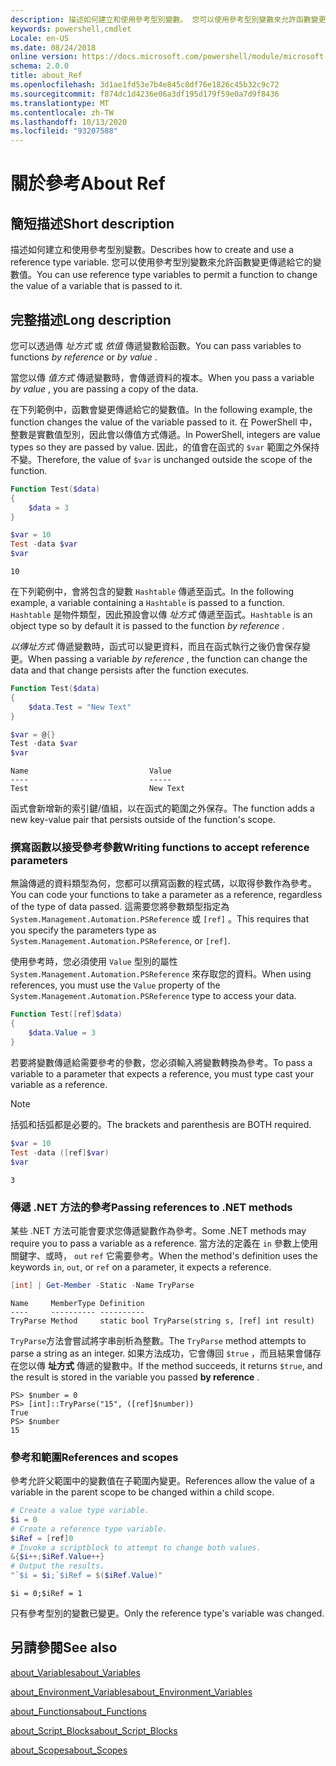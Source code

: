 ```yaml
---
description: 描述如何建立和使用參考型別變數。 您可以使用參考型別變數來允許函數變更傳遞給它的變數值。
keywords: powershell,cmdlet
Locale: en-US
ms.date: 08/24/2018
online version: https://docs.microsoft.com/powershell/module/microsoft.powershell.core/about/about_ref?view=powershell-5.1&WT.mc_id=ps-gethelp
schema: 2.0.0
title: about_Ref
ms.openlocfilehash: 3d1ae1fd53e7b4e845c8df76e1826c45b32c9c72
ms.sourcegitcommit: f874dc1d4236e06a3df195d179f59e0a7d9f8436
ms.translationtype: MT
ms.contentlocale: zh-TW
ms.lasthandoff: 10/13/2020
ms.locfileid: "93207588"
---
```

# <a name="about-ref"></a><span data-ttu-id="e1d24-105">關於參考</span><span class="sxs-lookup"><span data-stu-id="e1d24-105">About Ref</span></span>

## <a name="short-description"></a><span data-ttu-id="e1d24-106">簡短描述</span><span class="sxs-lookup"><span data-stu-id="e1d24-106">Short description</span></span>

<span data-ttu-id="e1d24-107">描述如何建立和使用參考型別變數。</span><span class="sxs-lookup"><span data-stu-id="e1d24-107">Describes how to create and use a reference type variable.</span></span> <span data-ttu-id="e1d24-108">您可以使用參考型別變數來允許函數變更傳遞給它的變數值。</span><span class="sxs-lookup"><span data-stu-id="e1d24-108">You can use reference type variables to permit a function to change the value of a variable that is passed to it.</span></span>

## <a name="long-description"></a><span data-ttu-id="e1d24-109">完整描述</span><span class="sxs-lookup"><span data-stu-id="e1d24-109">Long description</span></span>

<span data-ttu-id="e1d24-110">您可以透過傳 *址方式* 或 *依值* 傳遞變數給函數。</span><span class="sxs-lookup"><span data-stu-id="e1d24-110">You can pass variables to functions *by reference* or *by value* .</span></span>

<span data-ttu-id="e1d24-111">當您以傳 *值方式* 傳遞變數時，會傳遞資料的複本。</span><span class="sxs-lookup"><span data-stu-id="e1d24-111">When you pass a variable *by value* , you are passing a copy of the data.</span></span>

<span data-ttu-id="e1d24-112">在下列範例中，函數會變更傳遞給它的變數值。</span><span class="sxs-lookup"><span data-stu-id="e1d24-112">In the following example, the function changes the value of the variable passed to it.</span></span> <span data-ttu-id="e1d24-113">在 PowerShell 中，整數是實數值型別，因此會以傳值方式傳遞。</span><span class="sxs-lookup"><span data-stu-id="e1d24-113">In PowerShell, integers are value types so they are passed by value.</span></span>
<span data-ttu-id="e1d24-114">因此，的值會在函式的 `$var` 範圍之外保持不變。</span><span class="sxs-lookup"><span data-stu-id="e1d24-114">Therefore, the value of `$var` is unchanged outside the scope of the function.</span></span>

```powershell
Function Test($data)
{
    $data = 3
}

$var = 10
Test -data $var
$var
```

```output
10
```

<span data-ttu-id="e1d24-115">在下列範例中，會將包含的變數 `Hashtable` 傳遞至函式。</span><span class="sxs-lookup"><span data-stu-id="e1d24-115">In the following example, a variable containing a `Hashtable` is passed to a function.</span></span> <span data-ttu-id="e1d24-116">`Hashtable` 是物件類型，因此預設會以傳 *址方式* 傳遞至函式。</span><span class="sxs-lookup"><span data-stu-id="e1d24-116">`Hashtable` is an object type so by default it is passed to the function *by reference* .</span></span>

<span data-ttu-id="e1d24-117">*以傳址方式* 傳遞變數時，函式可以變更資料，而且在函式執行之後仍會保存變更。</span><span class="sxs-lookup"><span data-stu-id="e1d24-117">When passing a variable *by reference* , the function can change the data and that change persists after the function executes.</span></span>

```powershell
Function Test($data)
{
    $data.Test = "New Text"
}

$var = @{}
Test -data $var
$var
```

```output
Name                           Value
----                           -----
Test                           New Text
```

<span data-ttu-id="e1d24-118">函式會新增新的索引鍵/值組，以在函式的範圍之外保存。</span><span class="sxs-lookup"><span data-stu-id="e1d24-118">The function adds a new key-value pair that persists outside of the function's scope.</span></span>

### <a name="writing-functions-to-accept-reference-parameters"></a><span data-ttu-id="e1d24-119">撰寫函數以接受參考參數</span><span class="sxs-lookup"><span data-stu-id="e1d24-119">Writing functions to accept reference parameters</span></span>

<span data-ttu-id="e1d24-120">無論傳遞的資料類型為何，您都可以撰寫函數的程式碼，以取得參數作為參考。</span><span class="sxs-lookup"><span data-stu-id="e1d24-120">You can code your functions to take a parameter as a reference, regardless of the type of data passed.</span></span> <span data-ttu-id="e1d24-121">這需要您將參數類型指定為 `System.Management.Automation.PSReference` 或 `[ref]` 。</span><span class="sxs-lookup"><span data-stu-id="e1d24-121">This requires that you specify the parameters type as `System.Management.Automation.PSReference`, or `[ref]`.</span></span>

<span data-ttu-id="e1d24-122">使用參考時，您必須使用 `Value` 型別的屬性 `System.Management.Automation.PSReference` 來存取您的資料。</span><span class="sxs-lookup"><span data-stu-id="e1d24-122">When using references, you must use the `Value` property of the `System.Management.Automation.PSReference` type to access your data.</span></span>

```powershell
Function Test([ref]$data)
{
    $data.Value = 3
}
```

<span data-ttu-id="e1d24-123">若要將變數傳遞給需要參考的參數，您必須輸入將變數轉換為參考。</span><span class="sxs-lookup"><span data-stu-id="e1d24-123">To pass a variable to a parameter that expects a reference, you must type cast your variable as a reference.</span></span>

> [!NOTE]
> <span data-ttu-id="e1d24-124">括弧和括弧都是必要的。</span><span class="sxs-lookup"><span data-stu-id="e1d24-124">The brackets and parenthesis are BOTH required.</span></span>

```powershell
$var = 10
Test -data ([ref]$var)
$var
```

```output
3
```

### <a name="passing-references-to-net-methods"></a><span data-ttu-id="e1d24-125">傳遞 .NET 方法的參考</span><span class="sxs-lookup"><span data-stu-id="e1d24-125">Passing references to .NET methods</span></span>

<span data-ttu-id="e1d24-126">某些 .NET 方法可能會要求您傳遞變數作為參考。</span><span class="sxs-lookup"><span data-stu-id="e1d24-126">Some .NET methods may require you to pass a variable as a reference.</span></span> <span data-ttu-id="e1d24-127">當方法的定義在 `in` 參數上使用關鍵字、或時， `out` `ref` 它需要參考。</span><span class="sxs-lookup"><span data-stu-id="e1d24-127">When the method's definition uses the keywords `in`, `out`, or `ref` on a parameter, it expects a reference.</span></span>

```powershell
[int] | Get-Member -Static -Name TryParse
```

```output
Name     MemberType Definition
----     ---------- ----------
TryParse Method     static bool TryParse(string s, [ref] int result)
```

<span data-ttu-id="e1d24-128">`TryParse`方法會嘗試將字串剖析為整數。</span><span class="sxs-lookup"><span data-stu-id="e1d24-128">The `TryParse` method attempts to parse a string as an integer.</span></span> <span data-ttu-id="e1d24-129">如果方法成功，它會傳回 `$true` ，而且結果會儲存在您以傳 **址方式** 傳遞的變數中。</span><span class="sxs-lookup"><span data-stu-id="e1d24-129">If the method succeeds, it returns `$true`, and the result is stored in the variable you passed **by reference** .</span></span>

```
PS> $number = 0
PS> [int]::TryParse("15", ([ref]$number))
True
PS> $number
15
```

### <a name="references-and-scopes"></a><span data-ttu-id="e1d24-130">參考和範圍</span><span class="sxs-lookup"><span data-stu-id="e1d24-130">References and scopes</span></span>

<span data-ttu-id="e1d24-131">參考允許父範圍中的變數值在子範圍內變更。</span><span class="sxs-lookup"><span data-stu-id="e1d24-131">References allow the value of a variable in the parent scope to be changed within a child scope.</span></span>

```powershell
# Create a value type variable.
$i = 0
# Create a reference type variable.
$iRef = [ref]0
# Invoke a scriptblock to attempt to change both values.
&{$i++;$iRef.Value++}
# Output the results.
"`$i = $i;`$iRef = $($iRef.Value)"
```

```output
$i = 0;$iRef = 1
```

<span data-ttu-id="e1d24-132">只有參考型別的變數已變更。</span><span class="sxs-lookup"><span data-stu-id="e1d24-132">Only the reference type's variable was changed.</span></span>

## <a name="see-also"></a><span data-ttu-id="e1d24-133">另請參閱</span><span class="sxs-lookup"><span data-stu-id="e1d24-133">See also</span></span>

[<span data-ttu-id="e1d24-134">about_Variables</span><span class="sxs-lookup"><span data-stu-id="e1d24-134">about_Variables</span></span>](about_Variables.md)

[<span data-ttu-id="e1d24-135">about_Environment_Variables</span><span class="sxs-lookup"><span data-stu-id="e1d24-135">about_Environment_Variables</span></span>](about_Environment_Variables.md)

[<span data-ttu-id="e1d24-136">about_Functions</span><span class="sxs-lookup"><span data-stu-id="e1d24-136">about_Functions</span></span>](about_Functions.md)

[<span data-ttu-id="e1d24-137">about_Script_Blocks</span><span class="sxs-lookup"><span data-stu-id="e1d24-137">about_Script_Blocks</span></span>](about_Script_Blocks.md)

[<span data-ttu-id="e1d24-138">about_Scopes</span><span class="sxs-lookup"><span data-stu-id="e1d24-138">about_Scopes</span></span>](about_scopes.md)
